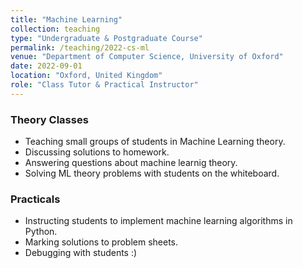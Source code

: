 ```yaml
---
title: "Machine Learning"
collection: teaching
type: "Undergraduate & Postgraduate Course"
permalink: /teaching/2022-cs-ml
venue: "Department of Computer Science, University of Oxford"
date: 2022-09-01
location: "Oxford, United Kingdom"
role: "Class Tutor & Practical Instructor"
---
```


### Theory Classes

- Teaching small groups of students in Machine Learning theory.
- Discussing solutions to homework.
- Answering questions about machine learnig theory.
- Solving ML theory problems with students on the whiteboard.

### Practicals

- Instructing students to implement machine learning algorithms in Python.
- Marking solutions to problem sheets.
- Debugging with students :)
